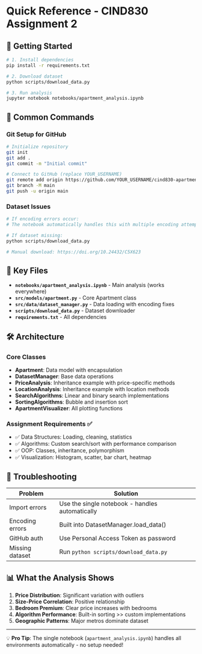 # Quick Reference - CIND830 Assignment 2

## 🚀 Getting Started
```bash
# 1. Install dependencies
pip install -r requirements.txt

# 2. Download dataset
python scripts/download_data.py

# 3. Run analysis
jupyter notebook notebooks/apartment_analysis.ipynb
```

## 🔧 Common Commands

### Git Setup for GitHub
```bash
# Initialize repository
git init
git add .
git commit -m "Initial commit"

# Connect to GitHub (replace YOUR_USERNAME)
git remote add origin https://github.com/YOUR_USERNAME/cind830-apartment-analysis.git
git branch -M main
git push -u origin main
```

### Dataset Issues
```bash
# If encoding errors occur:
# The notebook automatically handles this with multiple encoding attempts

# If dataset missing:
python scripts/download_data.py

# Manual download: https://doi.org/10.24432/C5X623
```

## 📂 Key Files

- **`notebooks/apartment_analysis.ipynb`** - Main analysis (works everywhere)
- **`src/models/apartment.py`** - Core Apartment class
- **`src/data/dataset_manager.py`** - Data loading with encoding fixes
- **`scripts/download_data.py`** - Dataset downloader
- **`requirements.txt`** - All dependencies

## 🛠️ Architecture

### Core Classes
- **Apartment**: Data model with encapsulation
- **DatasetManager**: Base data operations
- **PriceAnalysis**: Inheritance example with price-specific methods
- **LocationAnalysis**: Inheritance example with location methods
- **SearchAlgorithms**: Linear and binary search implementations
- **SortingAlgorithms**: Bubble and insertion sort
- **ApartmentVisualizer**: All plotting functions

### Assignment Requirements ✅
- ✅ Data Structures: Loading, cleaning, statistics
- ✅ Algorithms: Custom search/sort with performance comparison
- ✅ OOP: Classes, inheritance, polymorphism
- ✅ Visualization: Histogram, scatter, bar chart, heatmap

## 🐛 Troubleshooting

| Problem | Solution |
|---------|----------|
| Import errors | Use the single notebook - handles automatically |
| Encoding errors | Built into DatasetManager.load_data() |
| GitHub auth | Use Personal Access Token as password |
| Missing dataset | Run `python scripts/download_data.py` |

## 📊 What the Analysis Shows

1. **Price Distribution**: Significant variation with outliers
2. **Size-Price Correlation**: Positive relationship 
3. **Bedroom Premium**: Clear price increases with bedrooms
4. **Algorithm Performance**: Built-in sorting >> custom implementations
5. **Geographic Patterns**: Major metros dominate dataset

---

💡 **Pro Tip**: The single notebook (`apartment_analysis.ipynb`) handles all environments automatically - no setup needed!